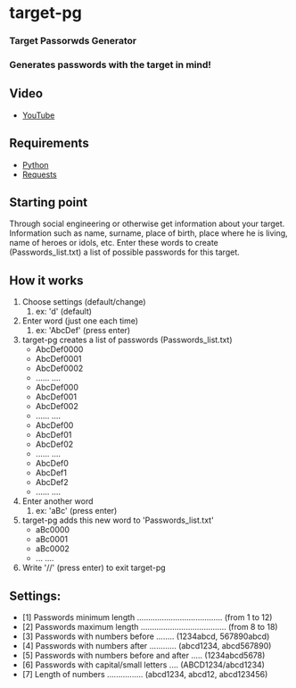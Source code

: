 # target-pg

### Target Passorwds Generator
### Generates passwords with the target in mind!


## Video
* [YouTube](https://youtu.be/RiOBheDLXr4)


## Requirements
* [Python](https://www.python.org/downloads/release/python-2714/)
* [Requests](https://pypi.org/project/requests/)


## Starting point

Through social engineering or otherwise get information about your target. Information such as name, surname, place of birth, place where he is living, name of heroes or idols, etc. Enter these words to create (Passwords_list.txt) a list of possible passwords for this target.


## How it works

1. Choose settings (default/change)
   1. ex: 'd'  (default)
1. Enter word (just one each time)
   1. ex:  'AbcDef' (press enter)
1. target-pg creates a list of passwords (Passwords_list.txt)
   * AbcDef0000
   * AbcDef0001
   * AbcDef0002
   * ......   ....
   * AbcDef000
   * AbcDef001
   * AbcDef002
   * ......   ....
   * AbcDef00
   * AbcDef01
   * AbcDef02
   * ......   ....
   * AbcDef0
   * AbcDef1
   * AbcDef2
   * ......   ....
1. Enter another word
   1. ex:  'aBc' (press enter)
1. target-pg adds this new word to 'Passwords_list.txt'
   * aBc0000
   * aBc0001
   * aBc0002
   * ...   ....
1. Write '//' (press enter) to exit target-pg



## Settings:

* [1] Passwords minimum length ...................................... (from 1 to 12)
* [2] Passwords maximum length ...................................... (from 8 to 18)
* [3] Passwords with numbers before ........ (1234abcd, 567890abcd)
* [4] Passwords with numbers after ............ (abcd1234, abcd567890)
* [5] Passwords with numbers before and after ..... (1234abcd5678)
* [6] Passwords with capital/small letters .... (ABCD1234/abcd1234)
* [7] Length of numbers ................ (abcd1234, abcd12, abcd123456)